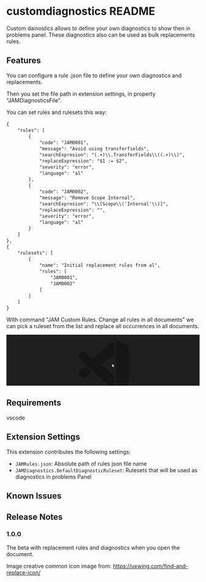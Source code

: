 # customdiagnostics README

Custom dainostics allows to define your own diagnostics to show then in problems panel. These diagnostics also can be used as bulk replacements rules.

## Features

You can configure a rule .json file to define your own diagnostics and replacements.

Then you set the file path in extension settings, in property "JAMDiagnosticsFile".

You can set rules and rulesets this way:


    {
        "rules": [
            {
                "code": "JAM0001",
                "message": "Avoid using transferfields",
                "searchExpresion": "(.+)\\.TransferFields\\((.+)\\)",
                "replaceExpression": "$1 := $2",
                "severity": "error",
                "language": "al"
            },
            {
                "code": "JAM0002",
                "message": "Remove Scope Internal",
                "searchExpresion": "\\[Scope\\('Internal'\\)]",
                "replaceExpression": "",
                "severity": "error",
                "language": "al"
            }
        ]
    },
    {
        "rulesets": [
            {
                "name": "Initial replacement rules from al",                
                "rules": [
                    "JAM0001",
                    "JAM0002"
                ]
            }
        ]
    }


With command "JAM Custom Rules. Change all rules in all documents" we can pick a ruleset from the list and replace all occurrences in all documents.

![alt text](https://github.com/JalmarazMartn/customDiagnostics/blob/master/images/bulkReplace.gif?raw=true)

## Requirements

vscode
## Extension Settings

This extension contributes the following settings:

* `JAMRules.json`: Absolute path of rules json file name
* `JAMDiagnostics.DefaultDiagnosticRuleset`: Rulesets that will be used as diagnostics in problems Panel

## Known Issues


## Release Notes
### 1.0.0

The beta with replacement rules and diagnostics when you open the document.

Image creative common icon image from: https://uxwing.com/find-and-replace-icon/ 
